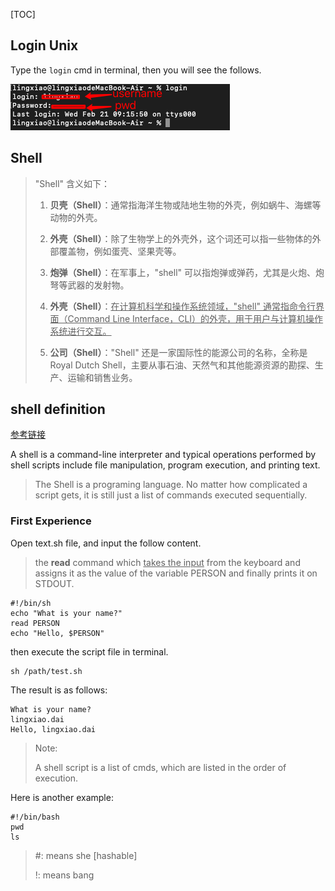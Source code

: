 [TOC]



## Login Unix

Type the `login` cmd in terminal, then you will see the follows.

![](https://raw.githubusercontent.com/JackieDai/blogAssets/main/202402210920637.png)

## Shell

> "Shell" 含义如下：
>
> 1. **贝壳（Shell）**：通常指海洋生物或陆地生物的外壳，例如蜗牛、海螺等动物的外壳。
>
> 2. **外壳（Shell）**：除了生物学上的外壳外，这个词还可以指一些物体的外部覆盖物，例如蛋壳、坚果壳等。
>
> 3. **炮弹（Shell）**：在军事上，"shell" 可以指炮弹或弹药，尤其是火炮、炮弩等武器的发射物。
>
> 4. **外壳（Shell）**：<u>在计算机科学和操作系统领域，"shell" 通常指命令行界面（Command Line Interface，CLI）的外壳，用于用户与计算机操作系统进行交互。</u>
>
> 5. **公司（Shell）**："Shell" 还是一家国际性的能源公司的名称，全称是 Royal Dutch Shell，主要从事石油、天然气和其他能源资源的勘探、生产、运输和销售业务。

## shell definition

[参考链接](https://www.tutorialspoint.com/unix/unix-what-is-shell.htm)

A shell is a command-line interpreter and typical operations performed by shell scripts include file manipulation, program execution, and printing text.

> The Shell is a programing language. No matter how complicated a script gets, it is still just a list of commands executed sequentially.

### First Experience

Open text.sh file, and input the follow content.

> the **read** command which <u>takes the input</u> from the keyboard and assigns it as the value of the variable PERSON and finally prints it on STDOUT.

```shell
#!/bin/sh
echo "What is your name?"
read PERSON
echo "Hello, $PERSON"
```

then execute the script file in terminal.

```
sh /path/test.sh
```

The result is as follows:

```
What is your name?
lingxiao.dai
Hello, lingxiao.dai
```

> Note:
>
> A shell script is a list of cmds, which are listed in the order of execution.

Here is another example:

```
#!/bin/bash
pwd
ls
```

> \#: means she [hashable] 
>
> \!: means bang
